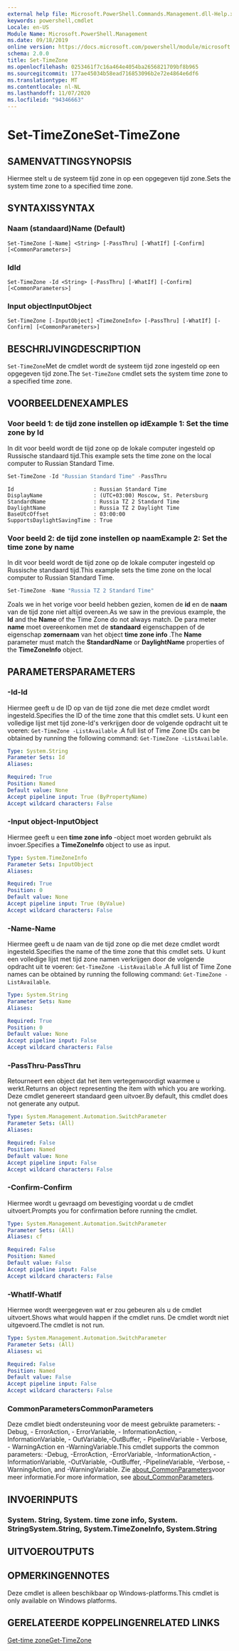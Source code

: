 ```yaml
---
external help file: Microsoft.PowerShell.Commands.Management.dll-Help.xml
keywords: powershell,cmdlet
Locale: en-US
Module Name: Microsoft.PowerShell.Management
ms.date: 09/18/2019
online version: https://docs.microsoft.com/powershell/module/microsoft.powershell.management/set-timezone?view=powershell-7&WT.mc_id=ps-gethelp
schema: 2.0.0
title: Set-TimeZone
ms.openlocfilehash: 0253461f7c16a464e4054ba2656821709bf8b965
ms.sourcegitcommit: 177ae45034b58ead716853096b2e72e4864e6df6
ms.translationtype: MT
ms.contentlocale: nl-NL
ms.lasthandoff: 11/07/2020
ms.locfileid: "94346663"
---
```

# <span data-ttu-id="af45d-103">Set-TimeZone</span><span class="sxs-lookup"><span data-stu-id="af45d-103">Set-TimeZone</span></span>

## <span data-ttu-id="af45d-104">SAMENVATTING</span><span class="sxs-lookup"><span data-stu-id="af45d-104">SYNOPSIS</span></span>
<span data-ttu-id="af45d-105">Hiermee stelt u de systeem tijd zone in op een opgegeven tijd zone.</span><span class="sxs-lookup"><span data-stu-id="af45d-105">Sets the system time zone to a specified time zone.</span></span>

## <span data-ttu-id="af45d-106">SYNTAXIS</span><span class="sxs-lookup"><span data-stu-id="af45d-106">SYNTAX</span></span>

### <span data-ttu-id="af45d-107">Naam (standaard)</span><span class="sxs-lookup"><span data-stu-id="af45d-107">Name (Default)</span></span>

```
Set-TimeZone [-Name] <String> [-PassThru] [-WhatIf] [-Confirm] [<CommonParameters>]
```

### <span data-ttu-id="af45d-108">Id</span><span class="sxs-lookup"><span data-stu-id="af45d-108">Id</span></span>

```
Set-TimeZone -Id <String> [-PassThru] [-WhatIf] [-Confirm] [<CommonParameters>]
```

### <span data-ttu-id="af45d-109">Input object</span><span class="sxs-lookup"><span data-stu-id="af45d-109">InputObject</span></span>

```
Set-TimeZone [-InputObject] <TimeZoneInfo> [-PassThru] [-WhatIf] [-Confirm] [<CommonParameters>]
```

## <span data-ttu-id="af45d-110">BESCHRIJVING</span><span class="sxs-lookup"><span data-stu-id="af45d-110">DESCRIPTION</span></span>

<span data-ttu-id="af45d-111">`Set-TimeZone`Met de cmdlet wordt de systeem tijd zone ingesteld op een opgegeven tijd zone.</span><span class="sxs-lookup"><span data-stu-id="af45d-111">The `Set-TimeZone` cmdlet sets the system time zone to a specified time zone.</span></span>

## <span data-ttu-id="af45d-112">VOORBEELDEN</span><span class="sxs-lookup"><span data-stu-id="af45d-112">EXAMPLES</span></span>

### <span data-ttu-id="af45d-113">Voor beeld 1: de tijd zone instellen op id</span><span class="sxs-lookup"><span data-stu-id="af45d-113">Example 1: Set the time zone by Id</span></span>

<span data-ttu-id="af45d-114">In dit voor beeld wordt de tijd zone op de lokale computer ingesteld op Russische standaard tijd.</span><span class="sxs-lookup"><span data-stu-id="af45d-114">This example sets the time zone on the local computer to Russian Standard Time.</span></span>

```powershell
Set-TimeZone -Id "Russian Standard Time" -PassThru
```

```Output
Id                         : Russian Standard Time
DisplayName                : (UTC+03:00) Moscow, St. Petersburg
StandardName               : Russia TZ 2 Standard Time
DaylightName               : Russia TZ 2 Daylight Time
BaseUtcOffset              : 03:00:00
SupportsDaylightSavingTime : True
```

### <span data-ttu-id="af45d-115">Voor beeld 2: de tijd zone instellen op naam</span><span class="sxs-lookup"><span data-stu-id="af45d-115">Example 2: Set the time zone by name</span></span>

<span data-ttu-id="af45d-116">In dit voor beeld wordt de tijd zone op de lokale computer ingesteld op Russische standaard tijd.</span><span class="sxs-lookup"><span data-stu-id="af45d-116">This example sets the time zone on the local computer to Russian Standard Time.</span></span>

```powershell
Set-TimeZone -Name "Russia TZ 2 Standard Time"
```

<span data-ttu-id="af45d-117">Zoals we in het vorige voor beeld hebben gezien, komen de **id** en de **naam** van de tijd zone niet altijd overeen.</span><span class="sxs-lookup"><span data-stu-id="af45d-117">As we saw in the previous example, the **Id** and the **Name** of the Time Zone do not always match.</span></span>
<span data-ttu-id="af45d-118">De para meter **name** moet overeenkomen met de **standaard** eigenschappen of de eigenschap **zomernaam** van het object **time zone info** .</span><span class="sxs-lookup"><span data-stu-id="af45d-118">The **Name** parameter must match the **StandardName** or **DaylightName** properties of the **TimeZoneInfo** object.</span></span>

## <span data-ttu-id="af45d-119">PARAMETERS</span><span class="sxs-lookup"><span data-stu-id="af45d-119">PARAMETERS</span></span>

### <span data-ttu-id="af45d-120">-Id</span><span class="sxs-lookup"><span data-stu-id="af45d-120">-Id</span></span>

<span data-ttu-id="af45d-121">Hiermee geeft u de ID op van de tijd zone die met deze cmdlet wordt ingesteld.</span><span class="sxs-lookup"><span data-stu-id="af45d-121">Specifies the ID of the time zone that this cmdlet sets.</span></span> <span data-ttu-id="af45d-122">U kunt een volledige lijst met tijd zone-Id's verkrijgen door de volgende opdracht uit te voeren: `Get-TimeZone -ListAvailable` .</span><span class="sxs-lookup"><span data-stu-id="af45d-122">A full list of Time Zone IDs can be obtained by running the following command: `Get-TimeZone -ListAvailable`.</span></span>

```yaml
Type: System.String
Parameter Sets: Id
Aliases:

Required: True
Position: Named
Default value: None
Accept pipeline input: True (ByPropertyName)
Accept wildcard characters: False
```

### <span data-ttu-id="af45d-123">-Input object</span><span class="sxs-lookup"><span data-stu-id="af45d-123">-InputObject</span></span>

<span data-ttu-id="af45d-124">Hiermee geeft u een **time zone info** -object moet worden gebruikt als invoer.</span><span class="sxs-lookup"><span data-stu-id="af45d-124">Specifies a **TimeZoneInfo** object to use as input.</span></span>

```yaml
Type: System.TimeZoneInfo
Parameter Sets: InputObject
Aliases:

Required: True
Position: 0
Default value: None
Accept pipeline input: True (ByValue)
Accept wildcard characters: False
```

### <span data-ttu-id="af45d-125">-Name</span><span class="sxs-lookup"><span data-stu-id="af45d-125">-Name</span></span>

<span data-ttu-id="af45d-126">Hiermee geeft u de naam van de tijd zone op die met deze cmdlet wordt ingesteld.</span><span class="sxs-lookup"><span data-stu-id="af45d-126">Specifies the name of the time zone that this cmdlet sets.</span></span> <span data-ttu-id="af45d-127">U kunt een volledige lijst met tijd zone namen verkrijgen door de volgende opdracht uit te voeren: `Get-TimeZone -ListAvailable` .</span><span class="sxs-lookup"><span data-stu-id="af45d-127">A full list of Time Zone names can be obtained by running the following command: `Get-TimeZone -ListAvailable`.</span></span>

```yaml
Type: System.String
Parameter Sets: Name
Aliases:

Required: True
Position: 0
Default value: None
Accept pipeline input: False
Accept wildcard characters: False
```

### <span data-ttu-id="af45d-128">-PassThru</span><span class="sxs-lookup"><span data-stu-id="af45d-128">-PassThru</span></span>

<span data-ttu-id="af45d-129">Retourneert een object dat het item vertegenwoordigt waarmee u werkt.</span><span class="sxs-lookup"><span data-stu-id="af45d-129">Returns an object representing the item with which you are working.</span></span> <span data-ttu-id="af45d-130">Deze cmdlet genereert standaard geen uitvoer.</span><span class="sxs-lookup"><span data-stu-id="af45d-130">By default, this cmdlet does not generate any output.</span></span>

```yaml
Type: System.Management.Automation.SwitchParameter
Parameter Sets: (All)
Aliases:

Required: False
Position: Named
Default value: None
Accept pipeline input: False
Accept wildcard characters: False
```

### <span data-ttu-id="af45d-131">-Confirm</span><span class="sxs-lookup"><span data-stu-id="af45d-131">-Confirm</span></span>

<span data-ttu-id="af45d-132">Hiermee wordt u gevraagd om bevestiging voordat u de cmdlet uitvoert.</span><span class="sxs-lookup"><span data-stu-id="af45d-132">Prompts you for confirmation before running the cmdlet.</span></span>

```yaml
Type: System.Management.Automation.SwitchParameter
Parameter Sets: (All)
Aliases: cf

Required: False
Position: Named
Default value: False
Accept pipeline input: False
Accept wildcard characters: False
```

### <span data-ttu-id="af45d-133">-WhatIf</span><span class="sxs-lookup"><span data-stu-id="af45d-133">-WhatIf</span></span>

<span data-ttu-id="af45d-134">Hiermee wordt weergegeven wat er zou gebeuren als u de cmdlet uitvoert.</span><span class="sxs-lookup"><span data-stu-id="af45d-134">Shows what would happen if the cmdlet runs.</span></span> <span data-ttu-id="af45d-135">De cmdlet wordt niet uitgevoerd.</span><span class="sxs-lookup"><span data-stu-id="af45d-135">The cmdlet is not run.</span></span>

```yaml
Type: System.Management.Automation.SwitchParameter
Parameter Sets: (All)
Aliases: wi

Required: False
Position: Named
Default value: False
Accept pipeline input: False
Accept wildcard characters: False
```

### <span data-ttu-id="af45d-136">CommonParameters</span><span class="sxs-lookup"><span data-stu-id="af45d-136">CommonParameters</span></span>

<span data-ttu-id="af45d-137">Deze cmdlet biedt ondersteuning voor de meest gebruikte parameters: -Debug, - ErrorAction, - ErrorVariable, - InformationAction, -InformationVariable, - OutVariable,-OutBuffer, - PipelineVariable - Verbose, - WarningAction en -WarningVariable.</span><span class="sxs-lookup"><span data-stu-id="af45d-137">This cmdlet supports the common parameters: -Debug, -ErrorAction, -ErrorVariable, -InformationAction, -InformationVariable, -OutVariable, -OutBuffer, -PipelineVariable, -Verbose, -WarningAction, and -WarningVariable.</span></span> <span data-ttu-id="af45d-138">Zie [about_CommonParameters](https://go.microsoft.com/fwlink/?LinkID=113216)voor meer informatie.</span><span class="sxs-lookup"><span data-stu-id="af45d-138">For more information, see [about_CommonParameters](https://go.microsoft.com/fwlink/?LinkID=113216).</span></span>

## <span data-ttu-id="af45d-139">INVOER</span><span class="sxs-lookup"><span data-stu-id="af45d-139">INPUTS</span></span>

### <span data-ttu-id="af45d-140">System. String, System. time zone info, System. String</span><span class="sxs-lookup"><span data-stu-id="af45d-140">System.String, System.TimeZoneInfo, System.String</span></span>

## <span data-ttu-id="af45d-141">UITVOER</span><span class="sxs-lookup"><span data-stu-id="af45d-141">OUTPUTS</span></span>

## <span data-ttu-id="af45d-142">OPMERKINGEN</span><span class="sxs-lookup"><span data-stu-id="af45d-142">NOTES</span></span>

<span data-ttu-id="af45d-143">Deze cmdlet is alleen beschikbaar op Windows-platforms.</span><span class="sxs-lookup"><span data-stu-id="af45d-143">This cmdlet is only available on Windows platforms.</span></span>

## <span data-ttu-id="af45d-144">GERELATEERDE KOPPELINGEN</span><span class="sxs-lookup"><span data-stu-id="af45d-144">RELATED LINKS</span></span>

[<span data-ttu-id="af45d-145">Get-time zone</span><span class="sxs-lookup"><span data-stu-id="af45d-145">Get-TimeZone</span></span>](Get-TimeZone.md)
